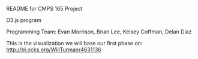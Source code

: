 README for CMPS 165 Project

D3.js program

Programming Team: Evan Morrison, Brian Lee, Kelsey Coffman, Delan Diaz


This is the visualization we will base our first phase on:
http://bl.ocks.org/WillTurman/4631136
